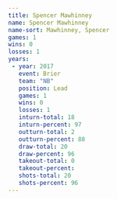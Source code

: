 ```yaml
---
title: Spencer Mawhinney
name: Spencer Mawhinney
name-sort: Mawhinney, Spencer
games: 1
wins: 0
losses: 1
years:
 - year: 2017
   event: Brier
   team: "NB"
   position: Lead
   games: 1
   wins: 0
   losses: 1
   inturn-total: 18
   inturn-percent: 97
   outturn-total: 2
   outturn-percent: 88
   draw-total: 20
   draw-percent: 96
   takeout-total: 0
   takeout-percent:
   shots-total: 20
   shots-percent: 96
---
```


